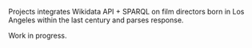 Projects integrates Wikidata API + SPARQL on film directors born in Los Angeles within the last century and parses response.

Work in progress.


